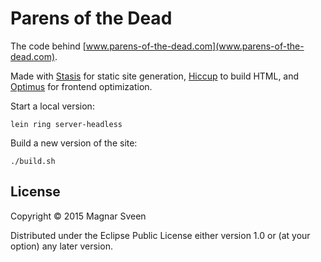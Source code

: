 # Parens of the Dead

The code behind [www.parens-of-the-dead.com](www.parens-of-the-dead.com).

Made with [Stasis](https://github.com/magnars/stasis) for static site
generation, [Hiccup](https://github.com/weavejester/hiccup) to
build HTML, and [Optimus](https://github.com/magnars/optimus) for
frontend optimization.

Start a local version:

    lein ring server-headless

Build a new version of the site:

    ./build.sh

## License

Copyright © 2015 Magnar Sveen

Distributed under the Eclipse Public License either version 1.0 or (at
your option) any later version.
